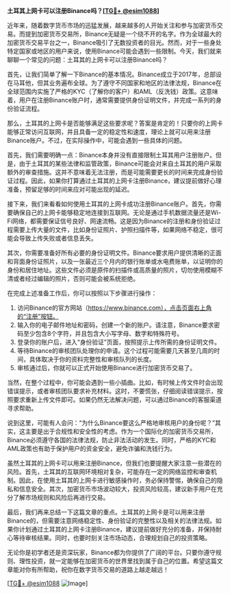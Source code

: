**土耳其上网卡可以注册Binance吗？[[TG💪+ @esim1088](https://t.me/s/esim1088)]**

近年来，随着数字货币市场的迅猛发展，越来越多的人开始关注和参与加密货币交易。而提到加密货币交易所，Binance无疑是一个绕不开的名字。作为全球最大的加密货币交易平台之一，Binance吸引了无数投资者的目光。然而，对于一些身处特定国家或地区的用户来说，使用Binance可能会遇到一些限制。今天，我们就来聊聊一个常见的问题：土耳其的上网卡可以注册Binance吗？

首先，让我们简单了解一下Binance的基本情况。Binance成立于2017年，总部设在马耳他，但其业务遍布全球。为了遵守不同国家和地区的法律法规，Binance在全球范围内实施了严格的KYC（了解你的客户）和AML（反洗钱）政策。这意味着，用户在注册Binance账户时，通常需要提供身份证明文件，并完成一系列的身份验证流程。

那么，土耳其的上网卡是否能够满足这些要求呢？答案是肯定的！只要你的上网卡能够正常访问互联网，并且具备一定的稳定性和速度，理论上就可以用来注册Binance账户。不过，在实际操作中，可能会遇到一些具体的问题。

首先，我们需要明确一点：Binance本身并没有直接限制土耳其用户注册账户。但是，由于土耳其的某些法律和监管政策，Binance可能会对来自土耳其的用户采取额外的审查措施。这并不意味着无法注册，而是可能需要更长的时间来完成身份验证过程。因此，如果你打算通过土耳其的上网卡注册Binance，建议提前做好心理准备，预留足够的时间来应对可能出现的延迟。

接下来，我们来看看如何使用土耳其的上网卡成功注册Binance账户。首先，你需要确保自己的上网卡能够稳定地连接到互联网。无论是通过手机数据流量还是Wi-Fi网络，都需要保证信号良好、网速流畅。这是因为Binance的注册和身份验证过程需要上传大量的文件，比如身份证照片、护照扫描件等，如果网络不稳定，很可能会导致上传失败或者信息丢失。

其次，你需要准备好所有必要的身份证明文件。Binance要求用户提供清晰的正面和背面身份证照片，以及一张最近三个月内的银行账单或水电费账单，以证明你的身份和居住地址。这些文件必须是原件的扫描件或高质量的照片，切勿使用模糊不清或者经过编辑的照片，否则可能会被系统拒绝。

在完成上述准备工作后，你可以按照以下步骤进行操作：

1. 访问Binance的官方网站（https://www.binance.com），点击页面右上角的“注册”按钮。
2. 输入你的电子邮件地址和密码，创建一个新的账户。请注意，Binance要求密码至少包含8个字符，并且包含大小写字母、数字和特殊符号。
3. 登录你的账户后，进入“身份验证”页面，按照提示上传所需的身份证明文件。
4. 等待Binance的审核团队处理你的申请。这个过程可能需要几天甚至几周的时间，具体取决于你的资料完整性和审核队列的长度。
5. 审核通过后，你就可以正式开始使用Binance进行加密货币交易了。

当然，在整个过程中，你可能会遇到一些小插曲。比如，有时候上传文件时会出现错误提示，或者审核团队要求补充材料。这时，不要慌张，仔细阅读错误提示，按照要求重新上传文件即可。如果仍然无法解决问题，可以通过Binance的客服渠道寻求帮助。

说到这里，可能有人会问：“为什么Binance要这么严格地审核用户的身份呢？”其实，这主要是出于合规性和安全性的考虑。作为一个国际化的加密货币交易所，Binance必须遵守各国的法律法规，防止非法活动的发生。同时，严格的KYC和AML政策也有助于保护用户的资金安全，避免诈骗和洗钱行为。

虽然土耳其的上网卡可以用来注册Binance，但我们也要提醒大家注意一些潜在的风险。首先，土耳其的互联网环境相对复杂，可能存在一定的网络监控和审查机制。因此，在使用土耳其的上网卡进行敏感操作时，务必保持警惕，确保自己的隐私和信息安全。其次，加密货币市场波动较大，投资风险较高，建议新手用户在充分了解市场规则和风险后再进行交易。

最后，我们再来总结一下这篇文章的重点。土耳其的上网卡是可以用来注册Binance的，但需要注意网络稳定性、身份验证的完整性以及相关的法律法规。如果你计划通过土耳其的上网卡注册Binance，建议提前做好充分的准备，并保持耐心等待审核结果。同时，也要时刻关注市场动态，合理规划自己的投资策略。

无论你是初学者还是资深玩家，Binance都为你提供了广阔的平台。只要你遵守规则、理性投资，就一定能够在加密货币的世界里找到属于自己的位置。希望这篇文章能对你有所帮助，祝你在数字货币交易的道路上越走越远！

[[TG💪+ @esim1088](https://t.me/s/esim1088) ![Image](https://i.postimg.cc/4NQfJmqS/Snipaste-2025-05-13-00-14-12.png)]